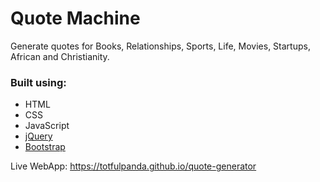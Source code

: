 # Quote Machine

Generate quotes for Books, Relationships, Sports, Life, Movies, Startups, African and Christianity.

### Built using:
* HTML
* CSS
* JavaScript
* [jQuery](https://jquery.com/)
* [Bootstrap](http://getbootstrap.com/)

Live WebApp: https://totfulpanda.github.io/quote-generator
